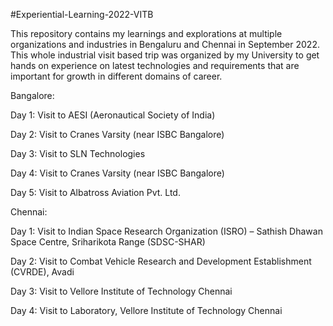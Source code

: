 #Experiential-Learning-2022-VITB

This repository contains my learnings and explorations at multiple organizations and industries in Bengaluru and Chennai in September 2022. This whole industrial visit based trip was organized by my University to get hands on experience on latest technologies and requirements that are important for growth in different domains of career. 

Bangalore:

Day 1: Visit to AESI (Aeronautical Society of India)

Day 2: Visit to Cranes Varsity (near ISBC Bangalore)

Day 3: Visit to SLN Technologies

Day 4: Visit to Cranes Varsity (near ISBC Bangalore)

Day 5: Visit to Albatross Aviation Pvt. Ltd. 



Chennai:

Day 1: Visit to Indian Space Research Organization (ISRO) – Sathish Dhawan Space Centre, Sriharikota Range (SDSC-SHAR)

Day 2: Visit to Combat Vehicle Research and Development Establishment (CVRDE), Avadi

Day 3: Visit to Vellore Institute of Technology Chennai

Day 4: Visit to Laboratory, Vellore Institute of Technology Chennai
